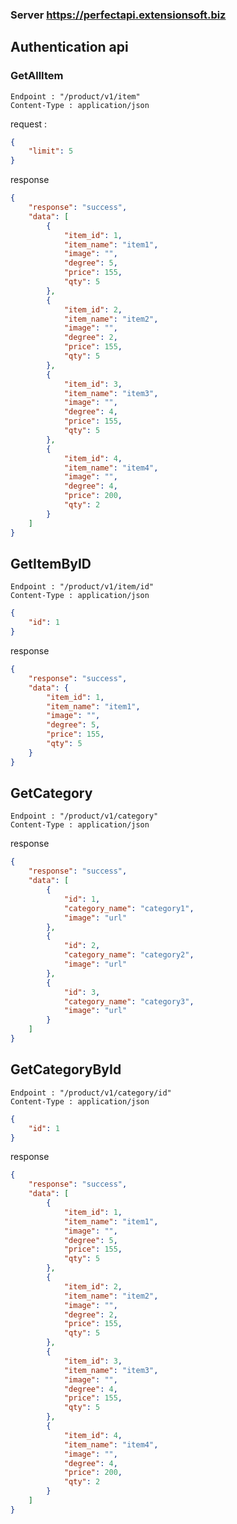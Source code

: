 
### Server https://perfectapi.extensionsoft.biz

## Authentication api 

### GetAllItem

    Endpoint : "/product/v1/item"
    Content-Type : application/json 

request :
``` json 
{
	"limit": 5
}
```

response 
``` json 
{
    "response": "success",
    "data": [
        {
            "item_id": 1,
            "item_name": "item1",
            "image": "",
            "degree": 5,
            "price": 155,
            "qty": 5
        },
        {
            "item_id": 2,
            "item_name": "item2",
            "image": "",
            "degree": 2,
            "price": 155,
            "qty": 5
        },
        {
            "item_id": 3,
            "item_name": "item3",
            "image": "",
            "degree": 4,
            "price": 155,
            "qty": 5
        },
        {
            "item_id": 4,
            "item_name": "item4",
            "image": "",
            "degree": 4,
            "price": 200,
            "qty": 2
        }
    ]
}
``` 

## GetItemByID
    Endpoint : "/product/v1/item/id"
    Content-Type : application/json 
    
``` json 
{
	"id": 1
}
```

response 
``` json 
{
    "response": "success",
    "data": {
        "item_id": 1,
        "item_name": "item1",
        "image": "",
        "degree": 5,
        "price": 155,
        "qty": 5
    }
}
```

## GetCategory
    Endpoint : "/product/v1/category"
    Content-Type : application/json 

response 
``` json 
{
    "response": "success",
    "data": [
        {
            "id": 1,
            "category_name": "category1",
            "image": "url"
        },
        {
            "id": 2,
            "category_name": "category2",
            "image": "url"
        },
        {
            "id": 3,
            "category_name": "category3",
            "image": "url"
        }
    ]
}
```

## GetCategoryById
    Endpoint : "/product/v1/category/id"
    Content-Type : application/json 
    
``` json 
{
	"id": 1
}
```

response 
``` json 
{
    "response": "success",
    "data": [
        {
            "item_id": 1,
            "item_name": "item1",
            "image": "",
            "degree": 5,
            "price": 155,
            "qty": 5
        },
        {
            "item_id": 2,
            "item_name": "item2",
            "image": "",
            "degree": 2,
            "price": 155,
            "qty": 5
        },
        {
            "item_id": 3,
            "item_name": "item3",
            "image": "",
            "degree": 4,
            "price": 155,
            "qty": 5
        },
        {
            "item_id": 4,
            "item_name": "item4",
            "image": "",
            "degree": 4,
            "price": 200,
            "qty": 2
        }
    ]
}
```